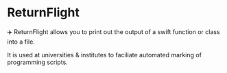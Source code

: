 # ReturnFlight

✈️ ReturnFlight allows you to print out the output of 
a swift function or class into a file. 

It is used at universities & institutes to faciliate automated marking of programming scripts.
